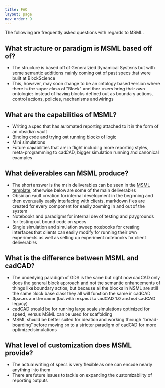 ```yaml
---
title: FAQ
layout: page
nav_order: 9
---
```


The following are frequently asked questions with regards to MSML.

## What structure or paradigm is MSML based off of?

- The structure is based off of Generalzied Dynamical Systems but with some semantic additions mainly coming out of past specs that were built at BlockScience
- This, however, may soon change to be an ontology based version where there is the super class of "Block" and then users bring their own ontologies instead of having blocks defined out as boundary actions, control actions, policies, mechanisms and wirings

## What are the capabilities of MSML?

- Writing a spec that has automated reporting attached to it in the form of an obsidian vault
- Binding code and trying out running blocks of logic
- Mini simulations
- Future capabilities that are in flight including more reporting styles, meta-programming to cadCAD, bigger simulation running and canonical examples

## What deliverables can MSML produce?

- The short answer is the main deliverables can be seen in the [MSML template](https://github.com/BlockScience/MSML-Template), otherwise below are some of the main deliverables
- Obsidian vault creation for internal development in the beginning and then eventually easily interfacing with clients, markdown files are created for every component for easily zooming in and out of the system
- Notebooks and paradigms for internal dev of testing and playgrounds for testing out bound code on specs
- Single simulation and simulation sweep notebooks for creating interfaces that clients can easily modify for running their own experiments as well as setting up experiment notebooks for client deliverables

## What is the difference between MSML and cadCAD?

- The underlying paradigm of GDS is the same but right now cadCAD only does the general block approach and not the semantic enhancements of things like boundary action, but because all the blocks in MSML are still the same block base class they all will function the same in cadCAD
- Spaces are the same (but with respect to cadCAD 1.0 and not cadCAD legacy)
- cadCAD should be for running large scale simulations optimized for speed, versus MSML can be used for scaffolding
- MSML should be better suited for ideation and working through “bread-boarding” before moving on to a stricter paradigm of cadCAD for more optimized simulations


## What level of customization does MSML provide?

- The actual writing of specs is very flexible as one can encode nearly anything into them
- There are future issues to tackle on expanding the customizability of reporting outputs